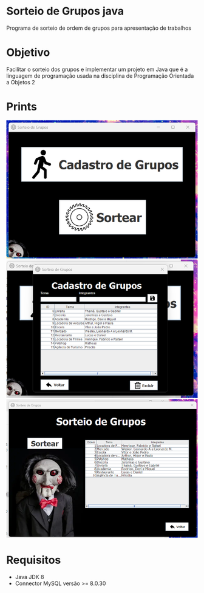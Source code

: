 # Sorteio de Grupos java
Programa de sorteio de ordem de grupos para apresentação de trabalhos

# Objetivo
Facilitar o sorteio dos grupos e implementar um projeto em Java que é a linguagem de programação usada na disciplina de Programação Orientada a Objetos 2

# Prints
![MenuPrincipal](https://github.com/IgorBandasz/sorteio_grupos_java/blob/remodelar_readme/images/menu.png)
![CadastroGrupos](https://github.com/IgorBandasz/sorteio_grupos_java/blob/remodelar_readme/images/cadastro_grupos.png)
![Sorteio](https://github.com/IgorBandasz/sorteio_grupos_java/blob/remodelar_readme/images/sorteio.png)

# Requisitos
* Java JDK 8
* Connector MySQL versão >= 8.0.30



